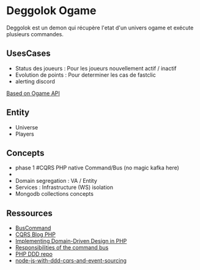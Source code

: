 # Deggolok Ogame

Deggolok est un demon qui récupère l'etat d'un univers ogame et exécute plusieurs commandes.


## UsesCases
- Status des joueurs : Pour les joueurs nouvellement actif / inactif
- Evolution de points : Pour determiner les cas de fastclic
- alerting discord

[Based on Ogame API](https://board.origin.ogame.gameforge.com/index.php/Thread/3927-OGame-API/)

## Entity 
- Universe
- Players


 ## Concepts
 - phase 1 #CQRS PHP native Command/Bus (no magic kafka here)
 - 
 - Domain segregation : VA / Entity 
 - Services : Infrastructure (WS) isolation 
 - Mongodb collections concepts
  
  
  
  
  
  
  
  
 ## Ressources 
 - [BusCommand](https://matthiasnoback.nl/2015/01/responsibilities-of-the-command-bus/) 
 - [CQRS Blog PHP](https://github.com/skremiec/hexagonal-architecture-cqrs-example) 
 - [Implementing Domain-Driven Design in PHP](https://dzone.com/articles/implementing-domain-driven-design-in-php) 
 - [Responsibilities of the command bus](https://matthiasnoback.nl/2015/01/responsibilities-of-the-command-bus/) 
 - [PHP DDD repo](https://github.com/php-ddd/command) 
 - [node-js-with-ddd-cqrs-and-event-sourcing](https://medium.com/@qasimsoomro/building-microservices-using-node-js-with-ddd-cqrs-and-event-sourcing-part-1-of-2-52e0dc3d81df) 